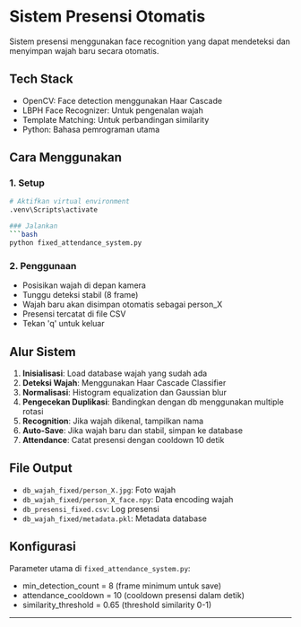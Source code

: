 # Sistem Presensi Otomatis

Sistem presensi menggunakan face recognition yang dapat mendeteksi dan menyimpan wajah baru secara otomatis.

## Tech Stack

- OpenCV: Face detection menggunakan Haar Cascade
- LBPH Face Recognizer: Untuk pengenalan wajah
- Template Matching: Untuk perbandingan similarity
- Python: Bahasa pemrograman utama

## Cara Menggunakan

### 1. Setup
```bash
# Aktifkan virtual environment
.venv\Scripts\activate

### Jalankan
```bash
python fixed_attendance_system.py
```

### 2. Penggunaan
- Posisikan wajah di depan kamera
- Tunggu deteksi stabil (8 frame)
- Wajah baru akan disimpan otomatis sebagai person_X
- Presensi tercatat di file CSV
- Tekan 'q' untuk keluar

## Alur Sistem

1. **Inisialisasi**: Load database wajah yang sudah ada
2. **Deteksi Wajah**: Menggunakan Haar Cascade Classifier
3. **Normalisasi**: Histogram equalization dan Gaussian blur
4. **Pengecekan Duplikasi**: Bandingkan dengan db menggunakan multiple rotasi
5. **Recognition**: Jika wajah dikenal, tampilkan nama
6. **Auto-Save**: Jika wajah baru dan stabil, simpan ke database
7. **Attendance**: Catat presensi dengan cooldown 10 detik

## File Output

- `db_wajah_fixed/person_X.jpg`: Foto wajah
- `db_wajah_fixed/person_X_face.npy`: Data encoding wajah
- `db_presensi_fixed.csv`: Log presensi
- `db_wajah_fixed/metadata.pkl`: Metadata database

## Konfigurasi

Parameter utama di `fixed_attendance_system.py`:
- min_detection_count = 8 (frame minimum untuk save)
- attendance_cooldown = 10 (cooldown presensi dalam detik)
- similarity_threshold = 0.65 (threshold similarity 0-1)

---
